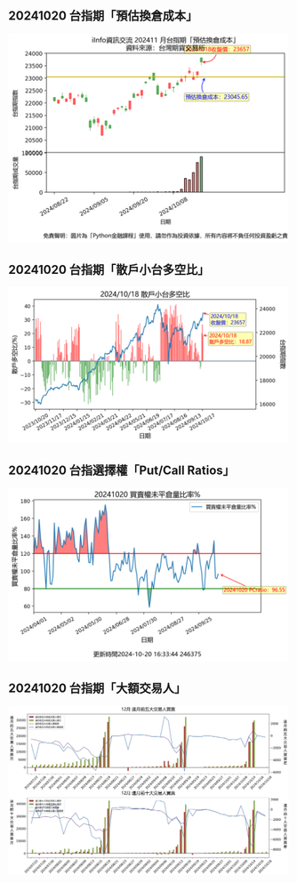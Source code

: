 ## 20241020 台指期「預估換倉成本」
![](images/txfcost.png)

## 20241020 台指期「散戶小台多空比」
![](images/bbiri.png)

## 20241020 台指選擇權「Put/Call Ratios」
![](images/pcratio.png)

## 20241020 台指期「大額交易人」
![](images/blocktrade.png)

